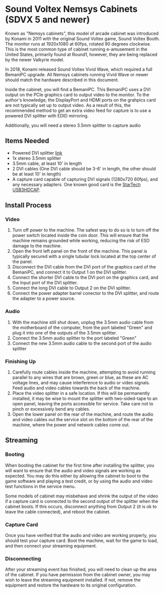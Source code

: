 # Sound Voltex Nemsys Cabinets (SDVX 5 and newer)
Known as "Nemsys cabinets", this model of arcade cabinet was introduced by Konami in 2011 with the original Sound Voltex game, Sound Voltex Booth. The monitor runs at 1920x1080 at 60fps, rotated 90 degrees clockwise. This is the most common type of cabinet running e-amusement in the United States, primarily found at Round1, however, they are being replaced by the newer Valkyrie model.

In 2018, Konami released Sound Voltex Vivid Wave, which required a full BemaniPC upgrade. All Nemsys cabinets running Vivid Wave or newer should match the hardware described in this document.

Inside the cabinet, you will find a BemaniPC. This BemaniPC uses a DVI output on the PCIe graphics card to output video to the monitor. To the author's knowledge, the DisplayPort and HDMI ports on the grahpics card are not typically set up to output video. As a result of this, the recommended method to get an extra video feed for capture is to use a powered DVI splitter with EDID mirroring.

Additionally, you will need a stereo 3.5mm splitter to capture audio

## Items Needed
* Powered DVI splitter [link](https://www.amazon.com/gp/product/B084LK5S5Q)
* 1x stereo 3.5mm splitter
* 3.5mm cable, at least 10' in length
* 2 DVI cables (One DVI cable should be 3-6' in length, the other should be at least 10' in length)
* A capture card capable of capturing DVI signals (1280x720 60fps), and any necessary adapters. One known good card is the [StarTech USB3HDCAP](https://www.amazon.com/StarTech-com-USB3HDCAP-Video-Capture-Device/dp/B00PC5HUA6).

## Install Process
### Video
1. Turn off power to the machine. The safest way to do so is to turn off the power switch located inside the coin door. This will ensure that the machine remains grounded while working, reducing the risk of ESD damage to the machine.
2. Open the front left panel on the front of the machine. This panel is typically secured with a single tubular lock located at the top center of the panel.
3. Disconnect the DVI cable from the DVI port of the graphics card of the BemaniPC, and connect it to Output 1 on the DVI splitter.
4. Connect the shorter DVI cable to the DVI port on the graphics card, and the Input port of the DVI splitter.
5. Connect the long DVI cable to Output 2 on the DVI splitter.
6. Connect the power adapter barrel conector to the DVI splitter, and route the adapter to a power source.

### Audio
1. With the machine still shut down, unplug the 3.5mm audio cable from the motherboard of the computer, from the port labeled "Green" and plug it into one of the outputs of the 3.5mm splitter.
2. Connect the 3.5mm audio splitter to the port labeled "Green"
3. Connect the new 3.5mm audio cable to the second port of the audio splitter

### Finishing Up
1. Carefully route cables inside the machine, attempting to avoid running parallel to any wires that are brown, green or blue, as these are AC voltage lines, and may cause interference to audio or video signals. Feed audio and video cables towards the back of the machine.
2. Place the video splitter in a safe location. If this will be permanently installed, it may be wise to mount the splitter with two-sided-tape to an open panel, leaving the ports accessible for service. Take care not to pinch or excessively bend any cables.
3. Open the lower panel on the rear of the machine, and route the audio and video cables out the service slot on the bottom of the rear of the machine, where the power and network cables come out.

## Streaming
### Booting
When booting the cabinet for the first time after installing the splitter, you will want to ensure that the audio and video signals are working as expected. You may do this either by allowing the cabinet to boot to the game software and playing a test credit, or by using the audio and video test functions in the service menu.

Some models of cabinet may misbehave and shrink the output of the video if a capture card is connected to the second output of the splitter when the cabinet boots. If this occurs, disconnect anything from Output 2 (it is ok to leave the cable connected), and reboot the cabinet.

### Capture Card
Once you have verified that the audio and video are working properly, you should test your capture card. Boot the machine, wait for the game to load, and then connect your streaming equipment.

### Disconnecting
After your streaming event has finished, you will need to clean up the area of the cabinet. If you have permission from the cabinet owner, you may wish to leave the streaming equipment installed. If not, remove the equipment and restore the hardware to its original configuration.